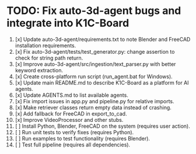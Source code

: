 # TODO: Fix auto-3d-agent bugs and integrate into K1C-Board

1. [x] Update auto-3d-agent/requirements.txt to note Blender and FreeCAD installation requirements.
2. [x] Fix auto-3d-agent/tests/test_generator.py: change assertion to check for string path return.
3. [x] Improve auto-3d-agent/src/ingestion/text_parser.py with better keyword extraction.
4. [x] Create cross-platform run script (run_agent.bat for Windows).
5. [x] Update main README.md to describe K1C-Board as a platform for AI agents.
6. [x] Update AGENTS.md to list available agents.
7. [x] Fix import issues in app.py and pipeline.py for relative imports.
8. [x] Make retriever classes return empty data instead of crashing.
9. [x] Add fallback for FreeCAD in export_to_cad.
10. [x] Improve VideoProcessor and other stubs.
11. [ ] Install Python, Blender, FreeCAD on the system (requires user action).
12. [ ] Run unit tests to verify fixes (requires Python).
13. [ ] Run examples to test functionality (requires Blender).
14. [ ] Test full pipeline (requires all dependencies).
